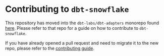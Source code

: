 # Contributing to `dbt-snowflake`

This repository has moved into the `dbt-labs/dbt-adapters` monorepo found
[here](https://www.github.com/dbt-labs/dbt-adapters).
Please refer to that repo for a guide on how to contribute to `dbt-snowflake`.

If you have already opened a pull request and need to migrate it to the new repo, please refer to the
[contributing guide](https://github.com/dbt-labs/dbt-adapters/blob/main/CONTRIBUTING.md#submitting-a-pull-request).
